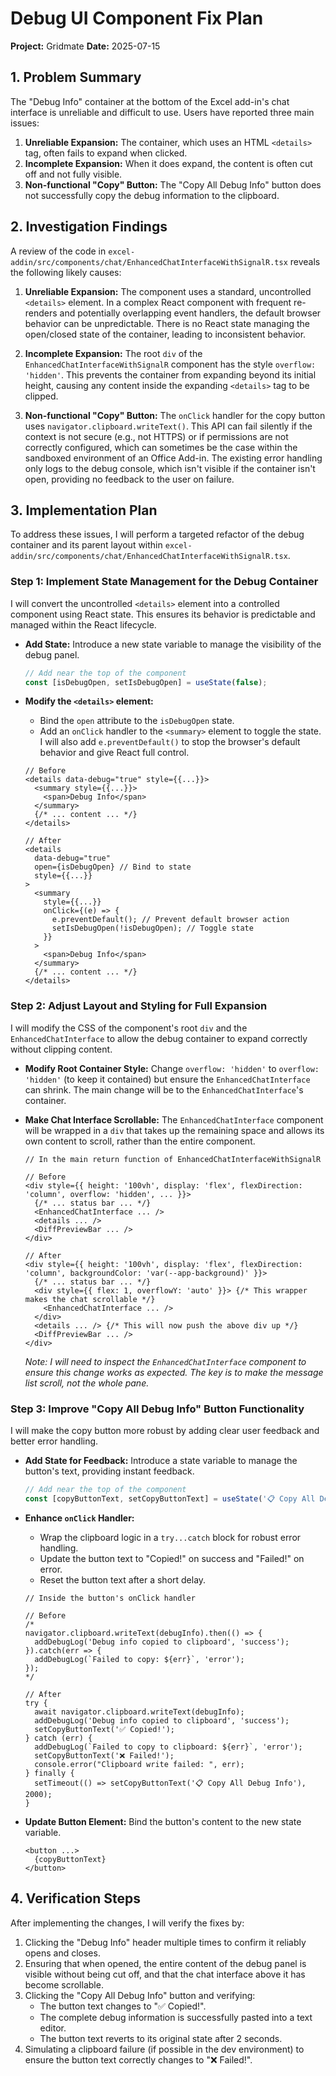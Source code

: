 # Debug UI Component Fix Plan

**Project:** Gridmate
**Date:** 2025-07-15

## 1. Problem Summary

The "Debug Info" container at the bottom of the Excel add-in's chat interface is unreliable and difficult to use. Users have reported three main issues:
1.  **Unreliable Expansion:** The container, which uses an HTML `<details>` tag, often fails to expand when clicked.
2.  **Incomplete Expansion:** When it does expand, the content is often cut off and not fully visible.
3.  **Non-functional "Copy" Button:** The "Copy All Debug Info" button does not successfully copy the debug information to the clipboard.

## 2. Investigation Findings

A review of the code in `excel-addin/src/components/chat/EnhancedChatInterfaceWithSignalR.tsx` reveals the following likely causes:

1.  **Unreliable Expansion:** The component uses a standard, uncontrolled `<details>` element. In a complex React component with frequent re-renders and potentially overlapping event handlers, the default browser behavior can be unpredictable. There is no React state managing the open/closed state of the container, leading to inconsistent behavior.

2.  **Incomplete Expansion:** The root `div` of the `EnhancedChatInterfaceWithSignalR` component has the style `overflow: 'hidden'`. This prevents the container from expanding beyond its initial height, causing any content inside the expanding `<details>` tag to be clipped.

3.  **Non-functional "Copy" Button:** The `onClick` handler for the copy button uses `navigator.clipboard.writeText()`. This API can fail silently if the context is not secure (e.g., not HTTPS) or if permissions are not correctly configured, which can sometimes be the case within the sandboxed environment of an Office Add-in. The existing error handling only logs to the debug console, which isn't visible if the container isn't open, providing no feedback to the user on failure.

## 3. Implementation Plan

To address these issues, I will perform a targeted refactor of the debug container and its parent layout within `excel-addin/src/components/chat/EnhancedChatInterfaceWithSignalR.tsx`.

### Step 1: Implement State Management for the Debug Container

I will convert the uncontrolled `<details>` element into a controlled component using React state. This ensures its behavior is predictable and managed within the React lifecycle.

-   **Add State:** Introduce a new state variable to manage the visibility of the debug panel.
    ```typescript
    // Add near the top of the component
    const [isDebugOpen, setIsDebugOpen] = useState(false);
    ```
-   **Modify the `<details>` element:**
    -   Bind the `open` attribute to the `isDebugOpen` state.
    -   Add an `onClick` handler to the `<summary>` element to toggle the state. I will also add `e.preventDefault()` to stop the browser's default behavior and give React full control.

    ```tsx
    // Before
    <details data-debug="true" style={{...}}>
      <summary style={{...}}>
        <span>Debug Info</span>
      </summary>
      {/* ... content ... */}
    </details>

    // After
    <details
      data-debug="true"
      open={isDebugOpen} // Bind to state
      style={{...}}
    >
      <summary
        style={{...}}
        onClick={(e) => {
          e.preventDefault(); // Prevent default browser action
          setIsDebugOpen(!isDebugOpen); // Toggle state
        }}
      >
        <span>Debug Info</span>
      </summary>
      {/* ... content ... */}
    </details>
    ```

### Step 2: Adjust Layout and Styling for Full Expansion

I will modify the CSS of the component's root `div` and the `EnhancedChatInterface` to allow the debug container to expand correctly without clipping content.

-   **Modify Root Container Style:** Change `overflow: 'hidden'` to `overflow: 'hidden'` (to keep it contained) but ensure the `EnhancedChatInterface` can shrink. The main change will be to the `EnhancedChatInterface`'s container.
-   **Make Chat Interface Scrollable:** The `EnhancedChatInterface` component will be wrapped in a `div` that takes up the remaining space and allows its own content to scroll, rather than the entire component.

    ```tsx
    // In the main return function of EnhancedChatInterfaceWithSignalR

    // Before
    <div style={{ height: '100vh', display: 'flex', flexDirection: 'column', overflow: 'hidden', ... }}>
      {/* ... status bar ... */}
      <EnhancedChatInterface ... />
      <details ... />
      <DiffPreviewBar ... />
    </div>

    // After
    <div style={{ height: '100vh', display: 'flex', flexDirection: 'column', backgroundColor: 'var(--app-background)' }}>
      {/* ... status bar ... */}
      <div style={{ flex: 1, overflowY: 'auto' }}> {/* This wrapper makes the chat scrollable */}
        <EnhancedChatInterface ... />
      </div>
      <details ... /> {/* This will now push the above div up */}
      <DiffPreviewBar ... />
    </div>
    ```
    *Note: I will need to inspect the `EnhancedChatInterface` component to ensure this change works as expected. The key is to make the message list scroll, not the whole pane.*

### Step 3: Improve "Copy All Debug Info" Button Functionality

I will make the copy button more robust by adding clear user feedback and better error handling.

-   **Add State for Feedback:** Introduce a state variable to manage the button's text, providing instant feedback.
    ```typescript
    // Add near the top of the component
    const [copyButtonText, setCopyButtonText] = useState('📋 Copy All Debug Info');
    ```
-   **Enhance `onClick` Handler:**
    -   Wrap the clipboard logic in a `try...catch` block for robust error handling.
    -   Update the button text to "Copied!" on success and "Failed!" on error.
    -   Reset the button text after a short delay.

    ```tsx
    // Inside the button's onClick handler

    // Before
    /*
    navigator.clipboard.writeText(debugInfo).then(() => {
      addDebugLog('Debug info copied to clipboard', 'success');
    }).catch(err => {
      addDebugLog(`Failed to copy: ${err}`, 'error');
    });
    */

    // After
    try {
      await navigator.clipboard.writeText(debugInfo);
      addDebugLog('Debug info copied to clipboard', 'success');
      setCopyButtonText('✅ Copied!');
    } catch (err) {
      addDebugLog(`Failed to copy to clipboard: ${err}`, 'error');
      setCopyButtonText('❌ Failed!');
      console.error("Clipboard write failed: ", err);
    } finally {
      setTimeout(() => setCopyButtonText('📋 Copy All Debug Info'), 2000);
    }
    ```
-   **Update Button Element:** Bind the button's content to the new state variable.
    ```tsx
    <button ...>
      {copyButtonText}
    </button>
    ```

## 4. Verification Steps

After implementing the changes, I will verify the fixes by:
1.  Clicking the "Debug Info" header multiple times to confirm it reliably opens and closes.
2.  Ensuring that when opened, the entire content of the debug panel is visible without being cut off, and that the chat interface above it has become scrollable.
3.  Clicking the "Copy All Debug Info" button and verifying:
    -   The button text changes to "✅ Copied!".
    -   The complete debug information is successfully pasted into a text editor.
    -   The button text reverts to its original state after 2 seconds.
4.  Simulating a clipboard failure (if possible in the dev environment) to ensure the button text correctly changes to "❌ Failed!".
